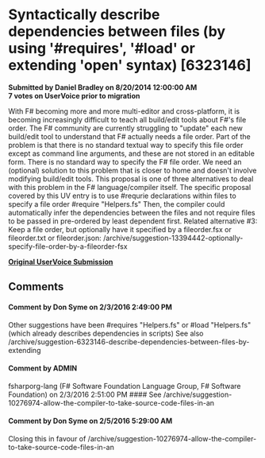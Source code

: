 # Syntactically describe dependencies between files (by using '#requires', '#load' or extending 'open' syntax) [6323146] #

**Submitted by Daniel Bradley on 8/20/2014 12:00:00 AM**  
**7 votes on UserVoice prior to migration**  

With F# becoming more and more multi-editor and cross-platform, it is becoming increasingly difficult to teach all build/edit tools about F#'s file order. The F# community are currently struggling to "update" each new build/edit tool to understand that F# actually needs a file order.
Part of the problem is that there is no standard textual way to specify this file order except as command line arguments, and these are not stored in an editable form. There is no standard way to specify the F# file order. We need an (optional) solution to this problem that is closer to home and doesn't involve modifying build/edit tools.
This proposal is one of three alternatives to deal with this problem in the F# language/compiler itself.
The specific proposal covered by this UV entry is to use #requrie declarations within files to specify a file order
#require "Helpers.fs"
Then, the compiler could automatically infer the dependencies between the files and not require files to be passed in pre-ordered by least dependent first.
Related alternative #3: Keep a file order, but optionally have it specified by a fileorder.fsx or fileorder.txt or fileorder.json: /archive/suggestion-13394442-optionally-specify-file-order-by-a-fileorder-fsx



**[Original UserVoice Submission](https://fslang.uservoice.com/forums/245727-f-language/suggestions/6323146)**


## Comments ##


#### Comment by Don Syme on 2/3/2016 2:49:00 PM ####
Other suggestions have been
#requires "Helpers.fs"
or
#load "Helpers.fs" (which already describes dependencies in scripts)
See also /archive/suggestion-6323146-describe-dependencies-between-files-by-extending


#### Comment by ADMIN
fsharporg-lang (F# Software Foundation Language Group, F# Software Foundation) on 2/3/2016 2:51:00 PM ####
See /archive/suggestion-10276974-allow-the-compiler-to-take-source-code-files-in-an


#### Comment by Don Syme on 2/5/2016 5:29:00 AM ####
Closing this in favour of /archive/suggestion-10276974-allow-the-compiler-to-take-source-code-files-in-an

